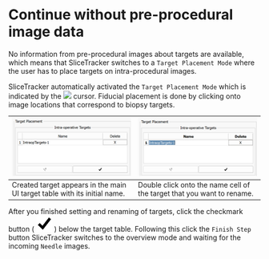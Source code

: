 # Continue without pre-procedural image data

No information from pre-procedural images about targets are available, which means that SliceTracker switches to a `Target Placement Mode` where the user has to place targets on intra-procedural images.

SliceTracker automatically activated the `Target Placement Mode` which is indicated by the ![](../images/fiducialmode_icon.png) cursor. Fiducial placement is done by clicking onto image locations that correspond to biopsy targets.

| ![](../images/no_preop_target_placement_table.png) | ![](../images/no_preop_target_rename.png) |
| --- | --- |
| Created target appears in the main UI target table with its initial name. | Double click onto the name cell of the target that you want to rename. |

After you finished setting and renaming of targets, click the checkmark button \( ![](/assets/icon-apply.png) \) below the target table. Following this click the `Finish Step` button SliceTracker switches to the overview mode and waiting for the incoming `Needle` images.

